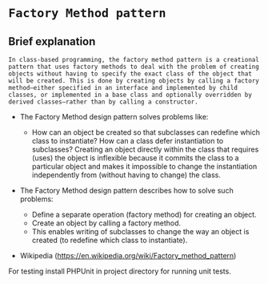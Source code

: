 `Factory Method pattern`
=====================

Brief explanation
-------

``
In class-based programming, the factory method pattern is a creational pattern that uses factory methods to deal with the problem of creating objects without having to specify the exact class of the object that will be created. This is done by creating objects by calling a factory method—either specified in an interface and implemented by child classes, or implemented in a base class and optionally overridden by derived classes—rather than by calling a constructor.
``

- The Factory Method design pattern solves problems like:

  + How can an object be created so that subclasses can redefine which class to instantiate?
How can a class defer instantiation to subclasses?
Creating an object directly within the class that requires (uses) the object is inflexible because it commits the class to a particular object and makes it impossible to change the instantiation independently from (without having to change) the class.

- The Factory Method design pattern describes how to solve such problems:

  + Define a separate operation (factory method) for creating an object.
  + Create an object by calling a factory method.
  + This enables writing of subclasses to change the way an object is created (to redefine which class to instantiate). 
  
- Wikipedia (https://en.wikipedia.org/wiki/Factory_method_pattern)

For testing install PHPUnit in project directory for running unit tests.